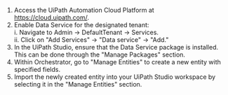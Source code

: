 

1. Access the UiPath Automation Cloud Platform at https://cloud.uipath.com/.
2. Enable Data Service for the designated tenant: <br>
     i. Navigate to Admin -> DefaultTenant -> Services. <br>
    ii. Click on "Add Services" -> "Data service" -> "Add." <br>
3. In the UiPath Studio, ensure that the Data Service package is installed. This can be done through the "Manage Packages" section.
4. Within Orchestrator, go to "Manage Entities" to create a new entity with specified fields.
5. Import the newly created entity into your UiPath Studio workspace by selecting it in the "Manage Entities" section.
